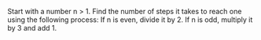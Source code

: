 Start with a number n > 1. Find the number of steps it takes to reach 
one using the following process: If n is even, divide it by 2. If n is 
odd, multiply it by 3 and add 1.